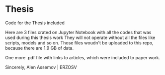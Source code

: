 # Thesis
Code for the Thesis included

Here are 3 files crated on Jupyter Notebook with all the codes that was used during this thesis work
They will not operate without all the files like scripts, models and so on. Those files woudn't be uploaded to this repo, because there are 1.9 GB of data.

One more .pdf file with links to articles, which were included to paper work.

Sincerely, Alen Assemov | ERZOSV
